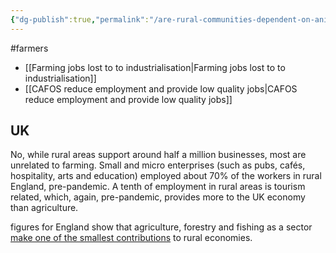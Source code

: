 ```yaml
---
{"dg-publish":true,"permalink":"/are-rural-communities-dependent-on-animal-agriculture-for-jobs/","created":"2025-01-03T20:28:47.047+00:00","updated":"2025-09-28T23:43:08.307+01:00"}
---
```


#farmers 

- [[Farming jobs lost to to industrialisation\|Farming jobs lost to to industrialisation]]
- [[CAFOS reduce employment and provide low quality jobs\|CAFOS reduce employment and provide low quality jobs]]

## UK
No, while rural areas support around half a million businesses, most are unrelated to farming. Small and micro enterprises (such as pubs, cafés, hospitality, arts and education) employed about 70% of the workers in rural
England, pre-pandemic. A tenth of employment in rural areas is tourism related, which, again, pre-pandemic, provides more to the UK economy than agriculture.

figures for England show that agriculture, forestry and fishing as a sector [make one of the smallest contributions](https://www.ncl.ac.uk/mediav8/centre-for-rural-economy/files/reimagining-rural.pdf) to rural economies.